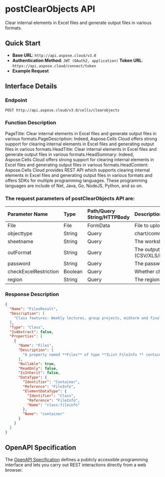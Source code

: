 # **postClearObjects API**

Clear internal elements in Excel files and generate output files in various formats. 

## **Quick Start**

- **Base URL**: `http://api.aspose.cloud/v3.0`
- **Authentication Method**: `JWT (OAuth2, application)`  **Token URL**: `https://api.aspose.cloud/connect/token`
- **Example Request** 
<script src="https://gist.github.com/aspose-cells-cloud-gists/8a5b324fdf3e574dbd747c1a1e24b05d.js?file=Example30_PostClearObjects.cs"></script>

## **Interface Details**

### **Endpoint** 

```
POST http://api.aspose.cloud/v3.0/cells/clearobjects
```

### **Function Description**
PageTitle: Clear internal elements in Excel files and generate output files in various formats.PageDescription: Indeed, Aspose.Cells Cloud offers strong support for clearing internal elements in Excel files and generating output files in various formats.HeadTitle:  Clear internal elements in Excel files and generate output files in various formats.HeadSummary: Indeed, Aspose.Cells Cloud offers strong support for clearing internal elements in Excel files and generating output files in various formats.HeadContent: Aspose.Cells Cloud provides REST API which supports clearing internal elements in Excel files and generating output files in various formats and offers SDKs for multiple programming languages. These programming languages are include of Net, Java, Go, NodeJS, Python, and so on.

### The request parameters of **postClearObjects** API are: 

| Parameter Name | Type | Path/Query String/HTTPBody | Description | 
| :- | :- | :- |:- | 
|File|File|FormData|File to upload|
|objecttype|String|Query|chart/comment/picture/shape/listobject/hyperlink/oleobject/pivottable/validation/Background|
|sheetname|String|Query|The worksheet name, specify the scope of the deletion.|
|outFormat|String|Query|The output data file format.(CSV/XLS/HTML/MHTML/ODS/PDF/XML/TXT/TIFF/XLSB/XLSM/XLSX/XLTM/XLTX/XPS/PNG/JPG/JPEG/GIF/EMF/BMP/MD[Markdown]/Numbers)|
|password|String|Query|The password needed to open an Excel file.|
|checkExcelRestriction|Boolean|Query|Whether check restriction of excel file when user modify cells related objects.|
|region|String|Query|The regional settings for workbook.|


### **Response Description**
```json
{
  "Name": "FilesResult",
  "Description": [
    "Class features: Weekly lectures, group projects, midterm and final exams, and participation in class discussions."
  ],
  "Type": "Class",
  "IsAbstract": false,
  "Properties": [
    {
      "Name": "Files",
      "Description": [
        "A property named **Files** of type **IList FileInfo ** containing a collection of file information objects."
      ],
      "Nullable": true,
      "ReadOnly": false,
      "IsInherit": false,
      "DataType": {
        "Identifier": "Container",
        "Reference": "FileInfo",
        "ElementDataType": {
          "Identifier": "Class",
          "Reference": "FileInfo",
          "Name": "class:fileinfo"
        },
        "Name": "container"
      }
    }
  ]
}
```

## OpenAPI Specification

The [OpenAPI Specification](https://reference.aspose.cloud/cells/#/LightCellsController/PostClearObjects) defines a publicly accessible programming interface and lets you carry out REST interactions directly from a web browser.

